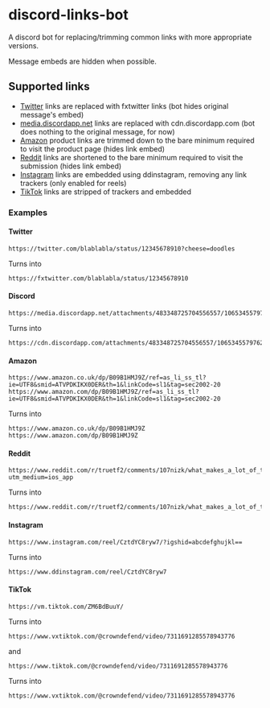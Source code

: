 # discord-links-bot

A discord bot for replacing/trimming common links with more appropriate versions.

Message embeds are hidden when possible.

## Supported links

- [Twitter](#twitter) links are replaced with fxtwitter links (bot hides original message's embed)
- [media.discordapp.net](#discord) links are replaced with cdn.discordapp.com (bot does nothing to the original message,
  for now)
- [Amazon](#amazon) product links are trimmed down to the bare minimum required to visit the product page (hides link
  embed)
- [Reddit](#reddit) links are shortened to the bare minimum required to visit the submission (hides link embed)
- [Instagram](#instagram) links are embedded using ddinstagram, removing any link trackers (only enabled for reels)
- [TikTok](#tiktok) links are stripped of trackers and embedded

### Examples

#### Twitter

```
https://twitter.com/blablabla/status/12345678910?cheese=doodles
```

Turns into

```
https://fxtwitter.com/blablabla/status/12345678910
```

#### Discord

```
https://media.discordapp.net/attachments/483348725704556557/1065345579762335915/v12044gd0000cf3g5rrc77u1ikgnhp8g.mp4
```

Turns into

```
https://cdn.discordapp.com/attachments/483348725704556557/1065345579762335915/v12044gd0000cf3g5rrc77u1ikgnhp8g.mp4
```

#### Amazon

```
https://www.amazon.co.uk/dp/B09B1HMJ9Z/ref=as_li_ss_tl?ie=UTF8&smid=ATVPDKIKX0DER&th=1&linkCode=sl1&tag=sec2002-20
https://www.amazon.com/dp/B09B1HMJ9Z/ref=as_li_ss_tl?ie=UTF8&smid=ATVPDKIKX0DER&th=1&linkCode=sl1&tag=sec2002-20
```

Turns into

```
https://www.amazon.co.uk/dp/B09B1HMJ9Z
https://www.amazon.com/dp/B09B1HMJ9Z
```

#### Reddit

```
https://www.reddit.com/r/truetf2/comments/107nizk/what_makes_a_lot_of_the_configuration/?utm_medium=ios_app
```

Turns into

```
https://www.reddit.com/r/truetf2/comments/107nizk/what_makes_a_lot_of_the_configuration/
```

#### Instagram

```
https://www.instagram.com/reel/CztdYC8ryw7/?igshid=abcdefghujkl==
```

Turns into

```
https://www.ddinstagram.com/reel/CztdYC8ryw7
```

#### TikTok

```
https://vm.tiktok.com/ZM6BdBuuY/
```

Turns into

```
https://www.vxtiktok.com/@crowndefend/video/7311691285578943776
```

and

```
https://www.tiktok.com/@crowndefend/video/7311691285578943776
```

Turns into

```
https://www.vxtiktok.com/@crowndefend/video/7311691285578943776
```